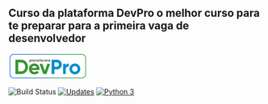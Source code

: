 ## Curso da plataforma DevPro o melhor curso para te preparar para a primeira vaga de desenvolvedor

![devpro](/static/devpro_logo.png)

![Build Status](https://app.travis-ci.com/marcospsviana/django-pythonpro-br.svg?branch=main)
[![Updates](https://pyup.io/repos/github/marcospsviana/django-pythonpro-br/shield.svg)](https://pyup.io/repos/github/marcospsviana/django-pythonpro-br/)
[![Python 3](https://pyup.io/repos/github/marcospsviana/django-pythonpro-br/python-3-shield.svg)](https://pyup.io/repos/github/marcospsviana/django-pythonpro-br/)